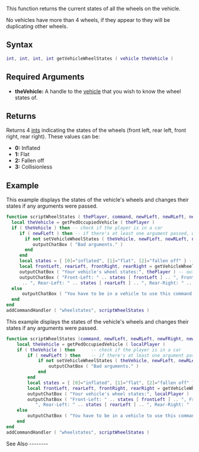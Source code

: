 This function returns the current states of all the wheels on the vehicle.

No vehicles have more than 4 wheels, if they appear to they will be duplicating other wheels.

Syntax
------

``` lua
int, int, int, int getVehicleWheelStates ( vehicle theVehicle )
```

Required Arguments
------------------

-   **theVehicle:** A handle to the [vehicle](/vehicle.md "wikilink") that you wish to know the wheel states of.

Returns
-------

Returns 4 [ints](/int.md "wikilink") indicating the states of the wheels (front left, rear left, front right, rear right). These values can be:

-   **0:** Inflated
-   **1:** Flat
-   **2:** Fallen off
-   **3:** Collisionless

Example
-------

<section name="Server" class="server" show="true">
This example displays the states of the vehicle's wheels and changes their states if any arguments were passed.

``` lua
function scriptWheelStates ( thePlayer, command, newFLeft, newRLeft, newFRight, newRRight )
  local theVehicle = getPedOccupiedVehicle ( thePlayer )
  if ( theVehicle ) then -- check if the player is in a car
     if ( newFLeft ) then -- if there's at least one argument passed, we change the wheel states
       if not setVehicleWheelStates ( theVehicle, newFLeft, newRLeft, newFRight, newRRight ) then
          outputChatBox ( "Bad arguments." )
       end
     end
     local states = { [0]="inflated", [1]="flat", [2]="fallen off" } -- we store the states in a table
     local frontLeft, rearLeft, frontRight, rearRight = getVehicleWheelStates ( theVehicle )
     outputChatBox ( "Your vehicle's wheel states:", thePlayer ) -- output them in the chatbox
     outputChatBox ( "Front-Left: " .. states [ frontLeft ] .. ", Front-Right: " .. states [ frontRight ]
      .. ", Rear-Left: " .. states [ rearLeft ] .. ", Rear-Right: " .. states [ rearRight ], thePlayer )
  else
      outputChatBox ( "You have to be in a vehicle to use this command.", thePlayer )
  end
end
addCommandHandler ( "wheelstates", scriptWheelStates )
```

</section>
<section name="Client" class="client" >
This example displays the states of the vehicle's wheels and changes their states if any arguments were passed.

``` lua
function scriptWheelStates (command, newFLeft, newRLeft, newFRight, newRRight )
    local theVehicle = getPedOccupiedVehicle ( localPlayer )
    if ( theVehicle ) then      -- check if the player is in a car
        if ( newFLeft ) then    -- if there's at least one argument passed, we change the wheel states
            if not setVehicleWheelStates ( theVehicle, newFLeft, newRLeft, newFRight, newRRight ) then
                outputChatBox ( "Bad arguments." )
            end
        end
        local states = { [0]="inflated", [1]="flat", [2]="fallen off" }    -- we store the states in a table
        local frontLeft, rearLeft, frontRight, rearRight = getVehicleWheelStates ( theVehicle )
        outputChatBox ( "Your vehicle's wheel states:", localPlayer )        -- output them in the chatbox
        outputChatBox ( "Front-Left: " .. states [ frontLeft ] .. ", Front-Right: " .. states [ frontRight ] ..
           ", Rear-Left: " .. states [ rearLeft ] .. ", Rear-Right: " .. states [ rearRight ], localPlayer )
    else
        outputChatBox ( "You have to be in a vehicle to use this command.", localPlayer )
    end
end
addCommandHandler ( "wheelstates", scriptWheelStates )
```

</section>
See Also
--------
